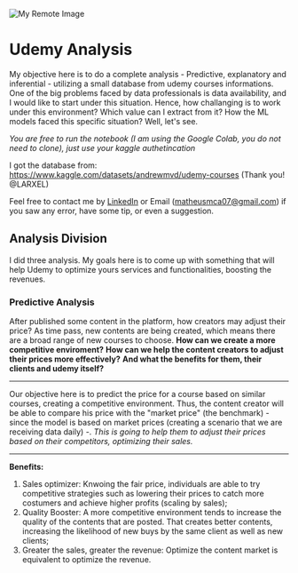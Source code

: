 ![My Remote Image](https://logodownload.org/wp-content/uploads/2019/07/udemy-logo.png)


# Udemy Analysis

My objective here is to do a complete analysis - Predictive, explanatory and inferential - utilizing a small database from udemy courses informations. One of the big problems faced by data professionals is data availability, and I would like to start under this situation. Hence, how challanging is to work under this environment? Which value can I extract from it? How the ML models faced this specific situation? Well, let's see.

*You are free to run the notebook (I am using the Google Colab, you do not need to clone), just use your kaggle authetincation*

I got the database from: https://www.kaggle.com/datasets/andrewmvd/udemy-courses (Thank you! @LARXEL)

Feel free to contact me by [LinkedIn](https://www.linkedin.com/in/m-mca/) or Email (matheusmca07@gmail.com) if you saw any error, have some tip, or even a suggestion. 

## Analysis Division
I did three analysis. My goals here is to come up with something that will help Udemy to optimize yours services and functionalities, boosting the revenues.

### Predictive Analysis

After published some content in the platform, how creators may adjust their price? As time pass, new contents are being created, which means there are a broad range of new courses to choose. **How can we create a more competitive enviroment?** **How can we help the content creators to adjust their prices more effectively?** **And what the benefits for them, their clients and udemy itself?**

---
Our objective here is to predict the price for a course based on similar courses, creating a competitive environment. Thus, the content creator will be able to compare his price with the "market price" (the benchmark) - since the model is based on market prices (creating a scenario that we are receiving data daily) -. *This is going to help them to adjust their prices based on their competitors, optimizing their sales.*

---
**Benefits:**
1. Sales optimizer: Knwoing the fair price, individuals are able to try competitive strategies such as lowering their prices to catch more costumers and achieve higher profits (scaling by sales);
2. Quality Booster: A more competitive environment tends to increase the quality of the contents that are posted. That creates better contents, increasing the likelihood of new buys by the same client as well as new clients;
3. Greater the sales, greater the revenue: Optimize the content market is equivalent to optimize the revenue.
